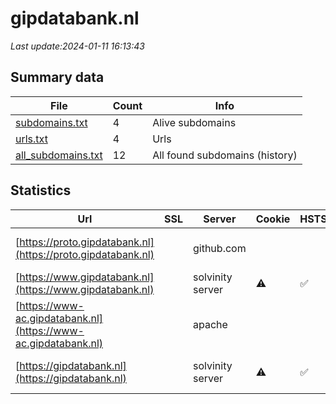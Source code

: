 # gipdatabank.nl
*Last update:2024-01-11 16:13:43*
## Summary data
| File       | Count | Info |
|------------|-------|------|
|[subdomains.txt](/data/gipdatabank/subdomains.txt)|4|Alive subdomains|
|[urls.txt](/data/gipdatabank/urls.txt)|4|Urls|
|[all_subdomains.txt](/data/gipdatabank/all_subdomains.txt)|12|All found subdomains (history)|
## Statistics
| Url | SSL | Server | Cookie | HSTS | CSP | XFO | XXP | RP | Tech |
|------------|-------|------|------|------|------|------|------|------|------|
|[https://proto.gipdatabank.nl](https://proto.gipdatabank.nl)| |github.com| | | | | |:white_check_mark: |Fastly GitHub Pages...|
|[https://www.gipdatabank.nl](https://www.gipdatabank.nl)| |solvinity server|:warning: |:white_check_mark: |:warning: | |:white_check_mark: |:white_check_mark: |Bloomreach HSTS|
|[https://www-ac.gipdatabank.nl](https://www-ac.gipdatabank.nl)| |apache| | | | | |:white_check_mark: |Apache HTTP Server B...|
|[https://gipdatabank.nl](https://gipdatabank.nl)| |solvinity server|:warning: |:white_check_mark: |:warning: | |:white_check_mark: |:white_check_mark: |Apache HTTP Server H...|